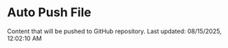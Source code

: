 # Auto Push File

Content that will be pushed to GitHub repository.
Last updated: 08/15/2025, 12:02:10 AM